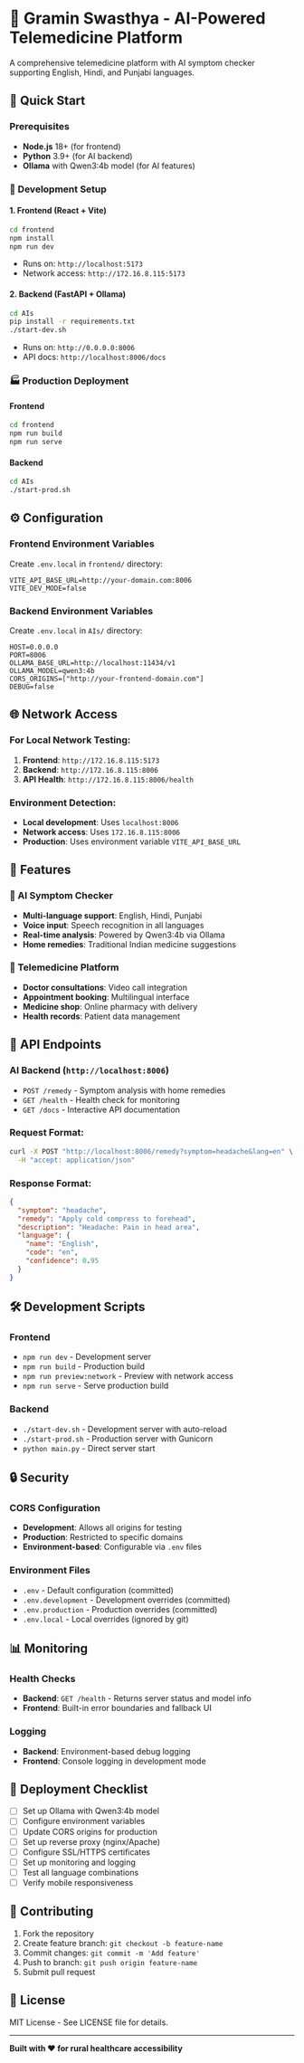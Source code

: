 # 🏥 Gramin Swasthya - AI-Powered Telemedicine Platform

A comprehensive telemedicine platform with AI symptom checker supporting English, Hindi, and Punjabi languages.

## 🚀 Quick Start

### Prerequisites
- **Node.js** 18+ (for frontend)
- **Python** 3.9+ (for AI backend)
- **Ollama** with Qwen3:4b model (for AI features)

### 🎯 Development Setup

#### 1. Frontend (React + Vite)
```bash
cd frontend
npm install
npm run dev
```
- Runs on: `http://localhost:5173`
- Network access: `http://172.16.8.115:5173`

#### 2. Backend (FastAPI + Ollama)
```bash
cd AIs
pip install -r requirements.txt
./start-dev.sh
```
- Runs on: `http://0.0.0.0:8006`
- API docs: `http://localhost:8006/docs`

### 🏭 Production Deployment

#### Frontend
```bash
cd frontend
npm run build
npm run serve
```

#### Backend
```bash
cd AIs
./start-prod.sh
```

## ⚙️ Configuration

### Frontend Environment Variables
Create `.env.local` in `frontend/` directory:
```env
VITE_API_BASE_URL=http://your-domain.com:8006
VITE_DEV_MODE=false
```

### Backend Environment Variables
Create `.env.local` in `AIs/` directory:
```env
HOST=0.0.0.0
PORT=8006
OLLAMA_BASE_URL=http://localhost:11434/v1
OLLAMA_MODEL=qwen3:4b
CORS_ORIGINS=["http://your-frontend-domain.com"]
DEBUG=false
```

## 🌐 Network Access

### For Local Network Testing:
1. **Frontend**: `http://172.16.8.115:5173`
2. **Backend**: `http://172.16.8.115:8006`
3. **API Health**: `http://172.16.8.115:8006/health`

### Environment Detection:
- **Local development**: Uses `localhost:8006`
- **Network access**: Uses `172.16.8.115:8006`
- **Production**: Uses environment variable `VITE_API_BASE_URL`

## 📱 Features

### 🤖 AI Symptom Checker
- **Multi-language support**: English, Hindi, Punjabi
- **Voice input**: Speech recognition in all languages
- **Real-time analysis**: Powered by Qwen3:4b via Ollama
- **Home remedies**: Traditional Indian medicine suggestions

### 🏥 Telemedicine Platform
- **Doctor consultations**: Video call integration
- **Appointment booking**: Multilingual interface
- **Medicine shop**: Online pharmacy with delivery
- **Health records**: Patient data management

## 🔧 API Endpoints

### AI Backend (`http://localhost:8006`)
- `POST /remedy` - Symptom analysis with home remedies
- `GET /health` - Health check for monitoring
- `GET /docs` - Interactive API documentation

### Request Format:
```bash
curl -X POST "http://localhost:8006/remedy?symptom=headache&lang=en" \
  -H "accept: application/json"
```

### Response Format:
```json
{
  "symptom": "headache",
  "remedy": "Apply cold compress to forehead",
  "description": "Headache: Pain in head area",
  "language": {
    "name": "English",
    "code": "en",
    "confidence": 0.95
  }
}
```

## 🛠️ Development Scripts

### Frontend
- `npm run dev` - Development server
- `npm run build` - Production build
- `npm run preview:network` - Preview with network access
- `npm run serve` - Serve production build

### Backend
- `./start-dev.sh` - Development server with auto-reload
- `./start-prod.sh` - Production server with Gunicorn
- `python main.py` - Direct server start

## 🔒 Security

### CORS Configuration
- **Development**: Allows all origins for testing
- **Production**: Restricted to specific domains
- **Environment-based**: Configurable via `.env` files

### Environment Files
- `.env` - Default configuration (committed)
- `.env.development` - Development overrides (committed)
- `.env.production` - Production overrides (committed)
- `.env.local` - Local overrides (ignored by git)

## 📊 Monitoring

### Health Checks
- **Backend**: `GET /health` - Returns server status and model info
- **Frontend**: Built-in error boundaries and fallback UI

### Logging
- **Backend**: Environment-based debug logging
- **Frontend**: Console logging in development mode

## 🚀 Deployment Checklist

- [ ] Set up Ollama with Qwen3:4b model
- [ ] Configure environment variables
- [ ] Update CORS origins for production
- [ ] Set up reverse proxy (nginx/Apache)
- [ ] Configure SSL/HTTPS certificates
- [ ] Set up monitoring and logging
- [ ] Test all language combinations
- [ ] Verify mobile responsiveness

## 🤝 Contributing

1. Fork the repository
2. Create feature branch: `git checkout -b feature-name`
3. Commit changes: `git commit -m 'Add feature'`
4. Push to branch: `git push origin feature-name`
5. Submit pull request

## 📄 License

MIT License - See LICENSE file for details.

---

**Built with ❤️ for rural healthcare accessibility**